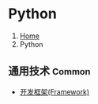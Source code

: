 # Python

<ol class="breadcrumb"><li><a href="/">Home</a></li><li class="active">Python</li></ol>

## 通用技术 <small>Common</small>
* [开发框架(Framework)](/python/framework/overview.md)

